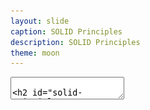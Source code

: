 ```yaml
---
layout: slide
caption: SOLID Principles 
description: SOLID Principles
theme: moon
---
```


<section data-markdown data-separator="===" data-separator-vertical="^---$">
  <textarea data-template>

## SOLID Principles

===
### Principles

|       |                           |
|-------|---------------------------|
| **S** | Single Responsibility     |
| **O** | Open/Closed (OCP)         |
| **L** | Liskov Substitution (LSP) |
| **I** | Interface Segregation     |
| **D** | Dependency Inversion      |

===
### Single Responsibility

- A class should only have one responsibility
  - Only one reason to change
- Advantages
  - Testing - fewer test cases
  - Lower Coupling - fewer dependencies

===
### Open-Closed

- Classes
  - Open for extension
  - Closed for modification
- Solutions
  - `inheritance` as a mechanism to inherit existing code, and add extra functionality in the subclass
  - `decorator design pattern` by applying composition on existing code, and add extra functionality in the `wrapper` class

===
### Liskov Substitution

<table><tr>
<td>
<ul>
  <li>
  If class <code>Child</code> is a subtype of class <code>Parent</code>, it should be possible to replace <code>Parent</code>
  with any <code>Child</code> without disrupting the behavior of the program.
  </li>

  <li>
   If <code>test(Parent)</code> passed => <code>test(Child1)</code> and <code>test(Child2)</code> should pass!
  </li>
  <li>It ensures conformity in all classes in the entire hierarchy</li>
</ul>
</td>
<td>
  <img width="1500" src="/assets/images/slides/solid/liskov-class-diagram.png"/>
</td>
</tr></table>

===
### Interface Segregation

- Larger interfaces should be split into smaller ones
  - Implementing classes only need to be concerned about the methods that are of interest to them

===
### Dependency Inversion

The principle of dependency inversion refers to the decoupling of software modules. This way, instead of high-level modules depending on low-level modules, both will depend on abstractions.

  </textarea>
</section>